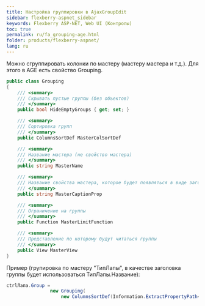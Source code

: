 ```yaml
---
title: Настройка группировки в AjaxGroupEdit
sidebar: flexberry-aspnet_sidebar
keywords: Flexberry ASP-NET, Web UI (Контролы)
toc: true
permalink: ru/fa_grouping-age.html
folder: products/flexberry-aspnet/
lang: ru
---
```


Можно сгруппировать колонки по мастеру (мастеру мастера и т.д.). Для этого в AGE есть свойство Grouping.

```csharp
public class Grouping
{
    /// <summary>
    /// Скрывать пустые группы (без объектов)
    /// </summary>
    public bool HideEmptyGroups { get; set; }

    /// <summary>
    /// Сортировка групп
    /// </summary>
    public ColumnsSortDef MasterColSortDef

    /// <summary>
    /// Название мастера (не свойство мастера)
    /// </summary>
    public string MasterName 

    /// <summary>
    /// Название свойства мастера, которое будет появляться в виде заголовка группы
    /// </summary>
    public string MasterCaptionProp

    /// <summary>
    /// Ограничение на группы
    /// </summary>
    public Function MasterLimitFunction

    /// <summary>
    /// Представление по которому будут читаться группы
    /// </summary>
    public View MasterView
}
```

Пример (групировка по мастеру "ТипЛапы", в качестве заголовка группы будет использоваться ТипЛапы.Название):

```csharp
ctrlЛапа.Group =
                new Grouping(
                    new ColumnsSortDef(Information.ExtractPropertyPath<Лапа>(x => x.ТипЛапы.Название), SortOrder.Desc));
```
 